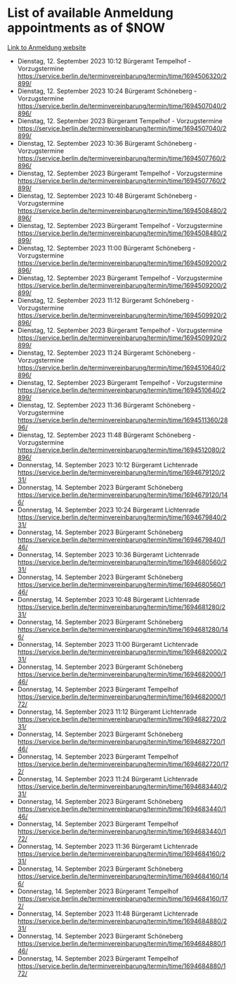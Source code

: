 # List of available Anmeldung appointments as of $NOW
[Link to Anmeldung website](https://service.berlin.de/terminvereinbarung/termin/tag.php?termin=1&anliegen[]=120686&dienstleisterlist=122210,122217,327316,122219,327312,122227,327314,122231,327346,122243,327348,122254,122252,329742,122260,329745,122262,329748,122271,327278,122273,327274,122277,327276,330436,122280,327294,122282,327290,122284,327292,122291,327270,122285,327266,122286,327264,122296,327268,150230,329760,122297,327286,122294,327284,122312,329763,122314,329775,122304,327330,122311,327334,122309,327332,317869,122281,327352,122279,329772,122283,122276,327324,122274,327326,122267,329766,122246,327318,122251,327320,122257,327322,122208,327298,122226,327300&herkunft=http%3A%2F%2Fservice.berlin.de%2Fdienstleistung%2F120686%2F)
- Dienstag, 12. September 2023 10:12 Bürgeramt Tempelhof - Vorzugstermine https://service.berlin.de/terminvereinbarung/termin/time/1694506320/2899/
- Dienstag, 12. September 2023 10:24 Bürgeramt Schöneberg - Vorzugstermine https://service.berlin.de/terminvereinbarung/termin/time/1694507040/2896/
- Dienstag, 12. September 2023  Bürgeramt Tempelhof - Vorzugstermine https://service.berlin.de/terminvereinbarung/termin/time/1694507040/2899/
- Dienstag, 12. September 2023 10:36 Bürgeramt Schöneberg - Vorzugstermine https://service.berlin.de/terminvereinbarung/termin/time/1694507760/2896/
- Dienstag, 12. September 2023  Bürgeramt Tempelhof - Vorzugstermine https://service.berlin.de/terminvereinbarung/termin/time/1694507760/2899/
- Dienstag, 12. September 2023 10:48 Bürgeramt Schöneberg - Vorzugstermine https://service.berlin.de/terminvereinbarung/termin/time/1694508480/2896/
- Dienstag, 12. September 2023  Bürgeramt Tempelhof - Vorzugstermine https://service.berlin.de/terminvereinbarung/termin/time/1694508480/2899/
- Dienstag, 12. September 2023 11:00 Bürgeramt Schöneberg - Vorzugstermine https://service.berlin.de/terminvereinbarung/termin/time/1694509200/2896/
- Dienstag, 12. September 2023  Bürgeramt Tempelhof - Vorzugstermine https://service.berlin.de/terminvereinbarung/termin/time/1694509200/2899/
- Dienstag, 12. September 2023 11:12 Bürgeramt Schöneberg - Vorzugstermine https://service.berlin.de/terminvereinbarung/termin/time/1694509920/2896/
- Dienstag, 12. September 2023  Bürgeramt Tempelhof - Vorzugstermine https://service.berlin.de/terminvereinbarung/termin/time/1694509920/2899/
- Dienstag, 12. September 2023 11:24 Bürgeramt Schöneberg - Vorzugstermine https://service.berlin.de/terminvereinbarung/termin/time/1694510640/2896/
- Dienstag, 12. September 2023  Bürgeramt Tempelhof - Vorzugstermine https://service.berlin.de/terminvereinbarung/termin/time/1694510640/2899/
- Dienstag, 12. September 2023 11:36 Bürgeramt Schöneberg - Vorzugstermine https://service.berlin.de/terminvereinbarung/termin/time/1694511360/2896/
- Dienstag, 12. September 2023 11:48 Bürgeramt Schöneberg - Vorzugstermine https://service.berlin.de/terminvereinbarung/termin/time/1694512080/2896/
- Donnerstag, 14. September 2023 10:12 Bürgeramt Lichtenrade https://service.berlin.de/terminvereinbarung/termin/time/1694679120/231/
- Donnerstag, 14. September 2023  Bürgeramt Schöneberg https://service.berlin.de/terminvereinbarung/termin/time/1694679120/146/
- Donnerstag, 14. September 2023 10:24 Bürgeramt Lichtenrade https://service.berlin.de/terminvereinbarung/termin/time/1694679840/231/
- Donnerstag, 14. September 2023  Bürgeramt Schöneberg https://service.berlin.de/terminvereinbarung/termin/time/1694679840/146/
- Donnerstag, 14. September 2023 10:36 Bürgeramt Lichtenrade https://service.berlin.de/terminvereinbarung/termin/time/1694680560/231/
- Donnerstag, 14. September 2023  Bürgeramt Schöneberg https://service.berlin.de/terminvereinbarung/termin/time/1694680560/146/
- Donnerstag, 14. September 2023 10:48 Bürgeramt Lichtenrade https://service.berlin.de/terminvereinbarung/termin/time/1694681280/231/
- Donnerstag, 14. September 2023  Bürgeramt Schöneberg https://service.berlin.de/terminvereinbarung/termin/time/1694681280/146/
- Donnerstag, 14. September 2023 11:00 Bürgeramt Lichtenrade https://service.berlin.de/terminvereinbarung/termin/time/1694682000/231/
- Donnerstag, 14. September 2023  Bürgeramt Schöneberg https://service.berlin.de/terminvereinbarung/termin/time/1694682000/146/
- Donnerstag, 14. September 2023  Bürgeramt Tempelhof https://service.berlin.de/terminvereinbarung/termin/time/1694682000/172/
- Donnerstag, 14. September 2023 11:12 Bürgeramt Lichtenrade https://service.berlin.de/terminvereinbarung/termin/time/1694682720/231/
- Donnerstag, 14. September 2023  Bürgeramt Schöneberg https://service.berlin.de/terminvereinbarung/termin/time/1694682720/146/
- Donnerstag, 14. September 2023  Bürgeramt Tempelhof https://service.berlin.de/terminvereinbarung/termin/time/1694682720/172/
- Donnerstag, 14. September 2023 11:24 Bürgeramt Lichtenrade https://service.berlin.de/terminvereinbarung/termin/time/1694683440/231/
- Donnerstag, 14. September 2023  Bürgeramt Schöneberg https://service.berlin.de/terminvereinbarung/termin/time/1694683440/146/
- Donnerstag, 14. September 2023  Bürgeramt Tempelhof https://service.berlin.de/terminvereinbarung/termin/time/1694683440/172/
- Donnerstag, 14. September 2023 11:36 Bürgeramt Lichtenrade https://service.berlin.de/terminvereinbarung/termin/time/1694684160/231/
- Donnerstag, 14. September 2023  Bürgeramt Schöneberg https://service.berlin.de/terminvereinbarung/termin/time/1694684160/146/
- Donnerstag, 14. September 2023  Bürgeramt Tempelhof https://service.berlin.de/terminvereinbarung/termin/time/1694684160/172/
- Donnerstag, 14. September 2023 11:48 Bürgeramt Lichtenrade https://service.berlin.de/terminvereinbarung/termin/time/1694684880/231/
- Donnerstag, 14. September 2023  Bürgeramt Schöneberg https://service.berlin.de/terminvereinbarung/termin/time/1694684880/146/
- Donnerstag, 14. September 2023  Bürgeramt Tempelhof https://service.berlin.de/terminvereinbarung/termin/time/1694684880/172/
